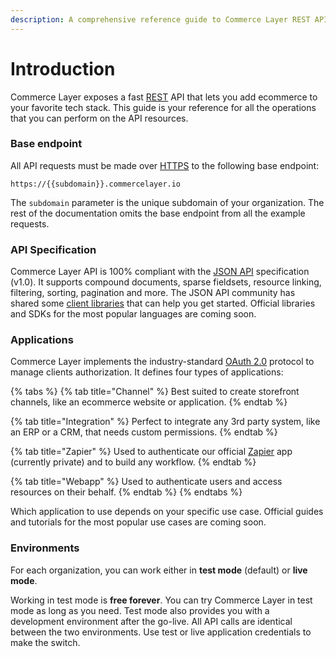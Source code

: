 ```yaml
---
description: A comprehensive reference guide to Commerce Layer REST API
---
```


# Introduction

Commerce Layer exposes a fast [REST](http://en.wikipedia.org/wiki/Representational_State_Transfer) API that lets you add ecommerce to your favorite tech stack. This guide is your reference for all the operations that you can perform on the API resources.

### Base endpoint

All API requests must be made over [HTTPS](http://en.wikipedia.org/wiki/HTTP_Secure) to the following base endpoint:

```text
https://{{subdomain}}.commercelayer.io
```

The `subdomain` parameter is the unique subdomain of your organization. The rest of the documentation omits the base endpoint from all the example requests.

### API Specification

Commerce Layer API is 100% compliant with the [JSON API](http://jsonapi.org/format/) specification \(v1.0\). It supports compound documents, sparse fieldsets, resource linking, filtering, sorting, pagination and more. The JSON API community has shared some [client libraries](http://jsonapi.org/implementations/#client-libraries) that can help you get started. Official libraries and SDKs for the most popular languages are coming soon.

### Applications

Commerce Layer implements the industry-standard [OAuth 2.0](https://oauth.net/2/) protocol to manage clients authorization. It defines four types of applications:

{% tabs %}
{% tab title="Channel" %}
Best suited to create storefront channels, like an ecommerce website or application.
{% endtab %}

{% tab title="Integration" %}
Perfect to integrate any 3rd party system, like an ERP or a CRM, that needs custom permissions.
{% endtab %}

{% tab title="Zapier" %}
Used to authenticate our official [Zapier](https://zapier.com/) app \(currently private\) and to build any workflow.
{% endtab %}

{% tab title="Webapp" %}
Used to authenticate users and access resources on their behalf.
{% endtab %}
{% endtabs %}

Which application to use depends on your specific use case. Official guides and tutorials for the most popular use cases are coming soon.

### Environments

For each organization, you can work either in **test mode** \(default\) or **live mode**. 

Working in test mode is **free forever**. You can try Commerce Layer in test mode as long as you need. Test mode also provides you with a development environment after the go-live. All API calls are identical between the two environments. Use test or live application credentials to make the switch.

